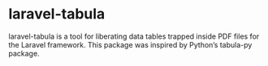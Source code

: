 # laravel-tabula
laravel-tabula is a tool for liberating data tables trapped inside PDF files for the Laravel framework. This package was inspired by Python’s tabula-py package.

